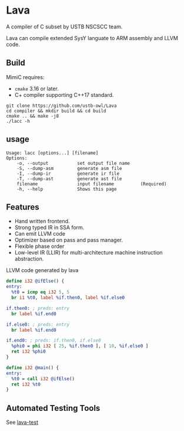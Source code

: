 # Lava
A compiler of C subset by USTB NSCSCC team.  

Lava can compile extended SysY languate to ARM assembly and LLVM code.

## Build
MimiC requires:
- `cmake` 3.16 or later.
- C+ compiler supporting C++17 standard.


```shell script
git clone https://github.com/ustb-owl/Lava
cd compiler && mkdir build && cd build
cmake .. && make -j8
./lacc -h
```

## usage

```
Usage: lacc [options...] [filename]
Options:
    -o, --output           set output file name
    -S, --dump-asm         generate asm file
    -I, --dump-ir          generate ir file
    -T, --dump-ast         generate ast file
    filename               input filename          (Required)
    -h, --help             Shows this page
```

## Features

- Hand written frontend.
- Strong typed IR in SSA form.
- Can emit LLVM code
- Optimizer based on pass and pass manager.
- Flexible phase order
- Low-level IR (LLIR) for multi-architecture machine instruction abstraction.

LLVM code generated by lava
```llvm
define i32 @ifElse() {
entry:
  %t0 = icmp eq i32 5, 5
  br i1 %t0, label %if.then0, label %if.else0

if.then0: ; preds: entry
  br label %if.end0

if.else0: ; preds: entry
  br label %if.end0

if.end0: ; preds: if.then0, if.else0
  %phi0 = phi i32 [ 25, %if.then0 ], [ 10, %if.else0 ]
  ret i32 %phi0
}

define i32 @main() {
entry:
  %t0 = call i32 @ifElse()
  ret i32 %t0
}
```

## Automated Testing Tools

See [lava-test](https://github.com/ustb-owl/lava-test)

